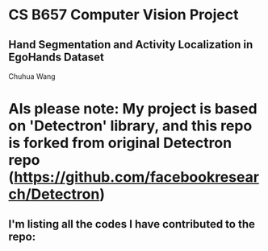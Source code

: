 # CS B657 Computer Vision Project
## Hand Segmentation and Activity Localization in EgoHands Dataset
Chuhua Wang

# AIs please note: My project is based on 'Detectron' library, and this repo is forked from original Detectron repo (https://github.com/facebookresearch/Detectron)

## I'm listing all the codes I have contributed to the repo:

